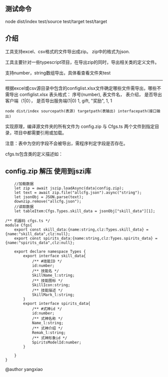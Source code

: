 ## 测试命令

node dist/index test/source test/target test/target

## 介绍

工具支持excel、csv格式的文件导出成zip。 zip中的格式为json.

工具主要针对一些typescript项目，在导出zip的同时，导出相关类的定义文件。

支持number，string数组导出，具体看查看文件夹test

-----------------

根据excel或csv源目录中包含的configlist.xlsx文件确定哪些文件需导出，哪些不需导出
configlist.xlsx 表头格式： 
序号(number),   表文件名，   表介绍，  是否导出客户端（1|0），  是否导出服务端(1|0)
1,              gift,      "奖励",  1,                    1    

```
node dist/index sourcepath(表源) targetpath(表输出) interfacepath(接口输出)
```

实现原理，编译源文件夹的所有文件为 config.zip 与 Cfgs.ts 两个文件到指定目录，项目中都需要引用或加载。

注意：表中为空的字段不会被导出，需程序判定字段是否存在。

cfgs.ts包含类的定义描述如：

## config.zip 解压 使用到jszi库

```
    //加载数据
    let zip = await jszip.loadAsync(data|config.zip);
    let text = await zip.file("allcfg.json").async("string");
    let jsonObj = JSON.parse(text);
    downzip.remove("allcfg.json");
    //读取数据
    let tableItem:Cfgs.Types.skill_data = jsonObj["skill_data"][1];
```

```
/** 机器码 cfgs.ts */
module Cfgs{ 
    export const skill_data:{name:string,clz:Types.skill_data} = {name:"skill_data",clz:null};
    export const spirits_data:{name:string,clz:Types.spirits_data} = {name:"spirits_data",clz:null};

    export declare namespace Types {
        export interface skill_data{
            /** #技能ID */ 
            id:number;
            /** 技能名 */ 
            SkillName_l:string;
            /** 技能图标 */ 
            SkillIcon:string;
            /** 技能描述 */ 
            SkillMark_l:string;
        }
        export interface spirits_data{
            /** #式神id */ 
            id:number;
            /** 式神名称 */ 
            Name_l:string;
            /** 式神介绍 */ 
            Remak_l:string;
            /** 式神形象id */ 
            SpiritsModelId:number;
        }
 
    }
}
```


@author yangxiao 
